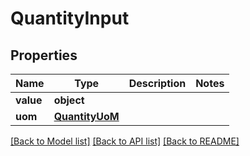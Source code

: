 # QuantityInput

## Properties
Name | Type | Description | Notes
------------ | ------------- | ------------- | -------------
**value** | **object** |  | 
**uom** | [**QuantityUoM**](QuantityUoM.md) |  | 

[[Back to Model list]](../README.md#documentation-for-models) [[Back to API list]](../README.md#documentation-for-api-endpoints) [[Back to README]](../README.md)

